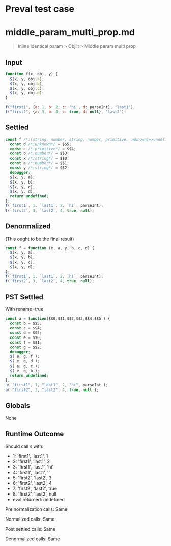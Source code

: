 # Preval test case

# middle_param_multi_prop.md

> Inline identical param > Objlit > Middle param multi prop
>
>

## Input

`````js filename=intro
function f(x, obj, y) {
  $(x, y, obj.a);
  $(x, y, obj.b);
  $(x, y, obj.c);
  $(x, y, obj.d);
}

f("first1", {a: 1, b: 2, c: 'hi', d: parseInt}, "last1");
f("first2", {a: 3, b: 4, c: true, d: null}, "last2");
`````


## Settled


`````js filename=intro
const f /*:(string, number, string, number, primitive, unknown)=>undefined*/ = function ($$0, $$1, $$2, $$3, $$4, $$5) {
  const d /*:unknown*/ = $$5;
  const c /*:primitive*/ = $$4;
  const b /*:number*/ = $$3;
  const x /*:string*/ = $$0;
  const a /*:number*/ = $$1;
  const y /*:string*/ = $$2;
  debugger;
  $(x, y, a);
  $(x, y, b);
  $(x, y, c);
  $(x, y, d);
  return undefined;
};
f(`first1`, 1, `last1`, 2, `hi`, parseInt);
f(`first2`, 3, `last2`, 4, true, null);
`````


## Denormalized
(This ought to be the final result)

`````js filename=intro
const f = function (x, a, y, b, c, d) {
  $(x, y, a);
  $(x, y, b);
  $(x, y, c);
  $(x, y, d);
};
f(`first1`, 1, `last1`, 2, `hi`, parseInt);
f(`first2`, 3, `last2`, 4, true, null);
`````


## PST Settled
With rename=true

`````js filename=intro
const a = function($$0,$$1,$$2,$$3,$$4,$$5 ) {
  const b = $$5;
  const c = $$4;
  const d = $$3;
  const e = $$0;
  const f = $$1;
  const g = $$2;
  debugger;
  $( e, g, f );
  $( e, g, d );
  $( e, g, c );
  $( e, g, b );
  return undefined;
};
a( "first1", 1, "last1", 2, "hi", parseInt );
a( "first2", 3, "last2", 4, true, null );
`````


## Globals


None


## Runtime Outcome


Should call `$` with:
 - 1: 'first1', 'last1', 1
 - 2: 'first1', 'last1', 2
 - 3: 'first1', 'last1', 'hi'
 - 4: 'first1', 'last1', '<function>'
 - 5: 'first2', 'last2', 3
 - 6: 'first2', 'last2', 4
 - 7: 'first2', 'last2', true
 - 8: 'first2', 'last2', null
 - eval returned: undefined

Pre normalization calls: Same

Normalized calls: Same

Post settled calls: Same

Denormalized calls: Same
